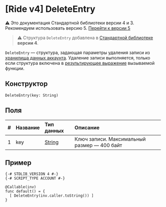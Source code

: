 # [Ride v4] DeleteEntry

:warning: Это документация Стандартной библиотеки версии 4 и 3. Рекомендуем использовать версию 5. [Перейти к&nbsp;версии&nbsp;5](/ru/ride/structures/script-actions/delete-entry)

> :warning: Структура `DeleteEntry` добавлена в [Стандартной библиотеке](/ru/ride/script/standard-library) **версии 4**.

`DeleteEntry` — cтруктура, задающая параметры удаления записи из [хранилища данных аккаунта](/ru/blockchain/account/account-data-storage). Удаление записи выполняется, только если структура включена в [результирующее выражение](/ru/ride/v4/functions/callable-function#резуnьтат-выпоnнения-2) вызываемой функции.

## Конструктор

`DeleteEntry(key: String)`

## Поля

|   #   | Название | Тип данных | Описание |
| :--- | :--- | :--- | :--- |
| 1 | key | [String](/ru/ride/v4/data-types/string) | Ключ записи.  Максимальный размер — 400 байт |

## Пример

```ride
{-# STDLIB_VERSION 4 #-}
{-# SCRIPT_TYPE ACCOUNT #-}
    
@Callable(inv)
func default() = {
  [ DeleteEntry(inv.caller.toString()) ]
}
```
